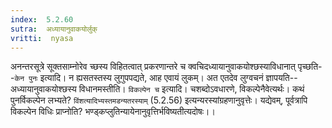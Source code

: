 ```yaml
---
index:  5.2.60
sutra:  अध्यायानुवाकयोर्लुक्
vritti:  nyasa
---
```


अनन्तरसूत्रे सूक्तसाम्नोरेव च्छस्य विहितत्वात् प्रकरणान्तरे च क्वचिदध्यायानुवाकयोश्छस्याविधानात् पृच्छति--`केन पुनः` इत्यादि। न ह्यसतस्तस्य लुगुपपद्यते, आह एवायं लुकम्। अत एतदेव लुग्वचनं ज्ञापयति--अध्यायानुवाकयोश्छस्य विधानमस्तीति। `विकल्पेन च` इत्यादि। चशब्दोऽवधारणे, विकल्पेनैवेत्यर्थः। कथं पुनर्विकल्पेन लभ्यते? `विंशत्यादिभ्यस्तमडन्यतरस्याम्` (5.2.56) इत्यन्यरस्यांग्रहणानुवृत्तेः। यद्येवम्, पूर्वत्रापि विकल्पेन विधिः प्राप्नोति? भण्ड्कप्लुतिन्यायेनानुवृत्तिर्भविष्यतीत्यदोषः।।


